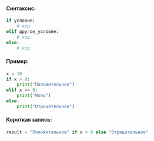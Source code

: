 #### **Синтаксис:**

```python
if условие:
    # код
elif другое_условие:
    # код
else:
    # код
```

#### **Пример:**

```python
x = 10
if x > 0:
    print("Положительное")
elif x == 0:
    print("Ноль")
else:
    print("Отрицательное")
```

#### **Короткая запись:**

```python
result = "Положительное" if x > 0 else "Отрицательное"
```